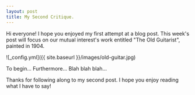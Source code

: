 ```yaml
---
layout: post
title: My Second Critique.
---
```


Hi everyone! I hope you enjoyed my first attempt at a blog post. This week's post will focus on our mutual interest's work entitled "The Old Guitarist", painted in 1904. 

![_config.yml]({{ site.baseurl }}/images/old-guitar.jpg)

To begin...
Furthermore...
Blah blah blah...

Thanks for following along to my second post. I hope you enjoy reading what I have to say!